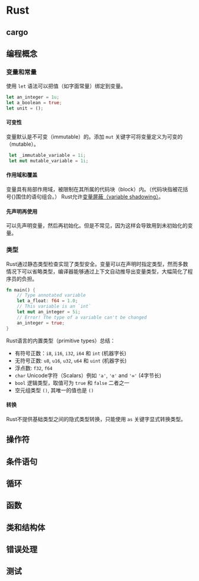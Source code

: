 # Rust



## cargo

## 编程概念

### 变量和常量

使用 `let` 语法可以把值（如字面常量）绑定到变量。

```rust 
let an_integer = 1u;
let a_boolean = true;
let unit = ();
```

#### 可变性

变量默认是不可变（immutable）的。添加 `mut` 关键字可将变量定义为可变的（mutable）。

```rust
 let _immutable_variable = 1i;
 let mut mutable_variable = 1i;
```

#### 作用域和覆盖

变量具有局部作用域，被限制在其所属的代码块（block）内。（代码块指被花括号{}围住的语句组合。） Rust允许[变量屏蔽（variable shadowing）](https://en.wikipedia.org/wiki/Variable_shadowing)。

#### 先声明再使用

可以先声明变量，然后再初始化。但是不常见，因为这样会导致用到未初始化的变量。

### 类型

Rust通过静态类型检查实现了类型安全。变量可以在声明时指定类型，然而多数情况下可以省略类型，编译器能够通过上下文自动推导出变量类型，大幅简化了程序员的负担。

```rust
fn main() {
    // Type annotated variable
    let a_float: f64 = 1.0;
    // This variable is an `int`
    let mut an_integer = 5i;
    // Error! The type of a variable can't be changed
    an_integer = true;
}
```

Rust语言的内置类型（primitive types）总结：

- 有符号正数：`i8`, `i16`, `i32`, `i64` 和 `int` (机器字长)
- 无符号正数: `u8`, `u16`, `u32`, `u64` 和 `uint` (机器字长)
- 浮点数: `f32`, `f64`
- `char` Unicode字符（Scalars）例如 `'a'`, `'α'` and `'∞'` (4字节长)
- `bool` 逻辑类型，取值可为 `true` 和 `false` 二者之一
- 空元组类型 `()`, 其唯一的值也是 `()` 

#### 转换

Rust不提供基础类型之间的隐式类型转换，只能使用 `as` 关键字显式转换类型。

## 操作符

## 条件语句

## 循环

## 函数

## 类和结构体



## 错误处理

## 测试

